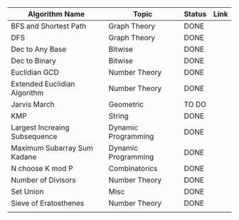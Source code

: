 | Algorithm Name  | Topic |    Status    |   Link    |
| ------------- | ------------- | -------------| -------------|
| BFS and Shortest Path  | Graph Theory  |    DONE          |
| DFS  | Graph Theory  |      DONE        |                 |
| Dec to Any Base| Bitwise  |  DONE         |                 |
| Dec to Binary |  Bitwise |   DONE        |                 |
| Euclidian GCD|  Number Theory |   DONE     |              |
| Extended Euclidian Algorithm| Number Theory  | DONE      |                 |
| Jarvis March|  Geometric  | TO DO  |              | 
| KMP|   String | DONE  |              | 
| Largest Increaing Subsequence| Dynamic Programming   |    DONE  |                 |
| Maximum Subarray Sum Kadane|  Dynamic Programming  |  DONE       |                 |
| N choose K mod P | Combinatorics  |   DONE       |                 |
| Number of Divisors|  Number Theory  | DONE  |              | 
| Set Union|  Misc  | DONE  |              | 
| Sieve of Eratosthenes| Number Theory   | DONE  |              | 
| |    |   |              | 
